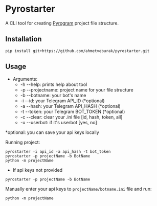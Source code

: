 # Pyrostarter

A CLI tool for creating [Pyrogram](https://docs.pyrogram.org/) project file structure.

## Installation

```
pip install git+https://github.com/ahmetveburak/pyrostarter.git
```

## Usage

- Arguments:
  - -h --help: prints help about tool
  - -p --projectname: project name for your file structure
  - -b --botname: your bot's name
  - -i --id: your Telegram API_ID (*optional)
  - -a --hash: your Telegram API_HASH (*optional)
  - -t --token: your Telegram BOT_TOKEN (*optional)
  - -c --clear: clear your .ini file [id, hash, token, all]
  - -u --userbot: if it's userbot [yes, no]

*optional: you can save your api keys locally

Running project:

```
pyrostarter -i api_id -a api_hash -t bot_token
pyrostarter -p projectName -b BotName
python -m projectName
```

- If api keys not provided
```
pyrostarter -p projectName -b BotName
```
Manually enter your api keys to `projectName/botname.ini` file and run:

```
python -m projectName
```
